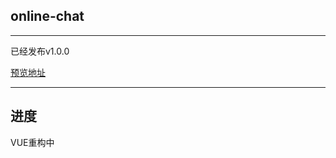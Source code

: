 ## online-chat

******************
已经发布v1.0.0

[预览地址](http://chat.sail.name/index.html)

******************

## 进度

VUE重构中
